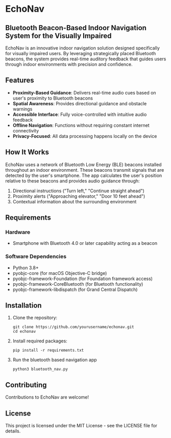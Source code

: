 # EchoNav

## Bluetooth Beacon-Based Indoor Navigation System for the Visually Impaired

EchoNav is an innovative indoor navigation solution designed specifically for visually impaired users. By leveraging strategically placed Bluetooth beacons, the system provides real-time auditory feedback that guides users through indoor environments with precision and confidence.

## Features

- **Proximity-Based Guidance**: Delivers real-time audio cues based on user's proximity to Bluetooth beacons
- **Spatial Awareness**: Provides directional guidance and obstacle warnings
- **Accessible Interface**: Fully voice-controlled with intuitive audio feedback
- **Offline Navigation**: Functions without requiring constant internet connectivity
- **Privacy-Focused**: All data processing happens locally on the device

## How It Works

EchoNav uses a network of Bluetooth Low Energy (BLE) beacons installed throughout an indoor environment. These beacons transmit signals that are detected by the user's smartphone. The app calculates the user's position relative to these beacons and provides audio guidance through:

1. Directional instructions ("Turn left," "Continue straight ahead")
2. Proximity alerts ("Approaching elevator," "Door 10 feet ahead")
3. Contextual information about the surrounding environment

## Requirements

### Hardware
- Smartphone with Bluetooth 4.0 or later capability acting as a beacon

### Software Dependencies
- Python 3.8+
- pyobjc-core (for macOS Objective-C bridge)
- pyobjc-framework-Foundation (for Foundation framework access)
- pyobjc-framework-CoreBluetooth (for Bluetooth functionality)
- pyobjc-framework-libdispatch (for Grand Central Dispatch)

## Installation

1. Clone the repository:
   ```
   git clone https://github.com/yourusername/echonav.git
   cd echonav
   ```

2. Install required packages:
   ```
   pip install -r requirements.txt
   ```

3. Run the bluetooth based navigation app
   ```
   python3 bluetooth_nav.py
   ```


## Contributing

Contributions to EchoNav are welcome!  

## License

This project is licensed under the MIT License - see the LICENSE file for details.